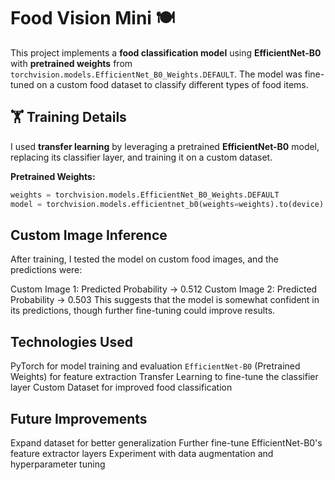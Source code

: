 # Food Vision Mini 🍽️  

This project implements a **food classification model** using **EfficientNet-B0** with **pretrained weights** from `torchvision.models.EfficientNet_B0_Weights.DEFAULT`. The model was fine-tuned on a custom food dataset to classify different types of food items.  

## 🏋️ Training Details  

I used **transfer learning** by leveraging a pretrained **EfficientNet-B0** model, replacing its classifier layer, and training it on a custom dataset.  

**Pretrained Weights:**  
```python
weights = torchvision.models.EfficientNet_B0_Weights.DEFAULT
model = torchvision.models.efficientnet_b0(weights=weights).to(device)
```
## Custom Image Inference
After training, I tested the model on custom food images, and the predictions were:

Custom Image 1: Predicted Probability → 0.512
Custom Image 2: Predicted Probability → 0.503
This suggests that the model is somewhat confident in its predictions, though further fine-tuning could improve results.

## Technologies Used
PyTorch for model training and evaluation
`EfficientNet-B0` (Pretrained Weights) for feature extraction
Transfer Learning to fine-tune the classifier layer
Custom Dataset for improved food classification

## Future Improvements
Expand dataset for better generalization
Further fine-tune EfficientNet-B0's feature extractor layers
Experiment with data augmentation and hyperparameter tuning
